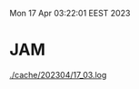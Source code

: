 Mon 17 Apr 03:22:01 EEST 2023
# JAM
<a href='./cache/202304/17_03.log'>./cache/202304/17_03.log</a>
